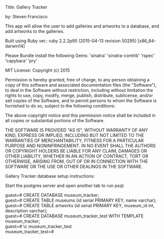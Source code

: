 Title: Gallery Tracker

by: Steven Francisco

This app will allow the user to add galleries and artworks to a database, and add artworks to the galleries.

Built using Ruby ver.: ruby 2.2.2p95 (2015-04-13 revision 50295) [x86_64-darwin14]

Please Bundle install the following Gems: 'sinatra' 'sinatra-contrib' 'rspec' 'capybara' 'pry'

MIT License: Copyright (c) 2015

Permission is hereby granted, free of charge, to any person obtaining a copy of this software and associated documentation files (the "Software"), to deal in the Software without restriction, including without limitation the rights to use, copy, modify, merge, publish, distribute, sublicense, and/or sell copies of the Software, and to permit persons to whom the Software is furnished to do so, subject to the following conditions:

The above copyright notice and this permission notice shall be included in all copies or substantial portions of the Software.

THE SOFTWARE IS PROVIDED "AS IS", WITHOUT WARRANTY OF ANY KIND, EXPRESS OR IMPLIED, INCLUDING BUT NOT LIMITED TO THE WARRANTIES OF MERCHANTABILITY, FITNESS FOR A PARTICULAR PURPOSE AND NONINFRINGEMENT. IN NO EVENT SHALL THE AUTHORS OR COPYRIGHT HOLDERS BE LIABLE FOR ANY CLAIM, DAMAGES OR OTHER LIABILITY, WHETHER IN AN ACTION OF CONTRACT, TORT OR OTHERWISE, ARISING FROM, OUT OF OR IN CONNECTION WITH THE SOFTWARE OR THE USE OR OTHER DEALINGS IN THE SOFTWARE.

Gallery Tracker database setup instructions:

Start the postgres server and open another tab to run psql:

guest=# CREATE DATABASE museum_tracker;
<br>
guest=# CREATE TABLE museums (id serial PRIMARY KEY, name varchar);
<br>
guest=# CREATE TABLE artworks (id serial PRIMARY KEY, museum_id int, description varchar);
<br>
guest=# CREATE DATABASE museum_tracker_test WITH TEMPLATE museum_tracker;
<br>
guest=# \c museum_tracker_test
<br>
museum_tracker_test=#

